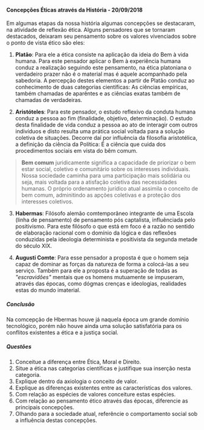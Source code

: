 #### Concepções Éticas através da História - 20/09/2018
Em algumas etapas da nossa história algumas concepções se destacaram, na atividade de reflexão ética. Alguns pensadores que se tornaram destacados, deixaram seu pensamento sobre os valores vivenciados sobre o ponto de vista ético são eles:  

1) **Platão**: Para ele a ética consiste na aplicação da ideia do Bem à vida humana. Para este pensador aplicar o Bem à experiência humana conduz a realização seguindo este pensamento, na ética platoniana o verdadeiro prazer não é o material mas é aquele acompanhado pela sabedoria. A percepção destes elementos a partir de Platão conduz ao conhecimento de duas categorias científicas: As ciências empíricas, também chamadas de aparêntes e as ciências exatas também de chamadas de verdadeiras.

2) **Aristóteles**: Para este pensador, o estudo reflexivo da conduta humana conduz a pessoa ao fim (finalidade, objetivo, determinação). O estudo desta finalidade de vida conduz a pessoa ao ato de interagir com outros indivíduos e disto resulta uma prática social voltada para a solução coletiva de situações. Decorre daí por influência da filosofia aristotélica, a definição da ciência da Política: É a ciência que cuida dos procedimentos sociais em vista do bêm comum.  

> **Bem comum** juridicamente significa a capacidade de priorizar o bem estar social, coletivo e comunitário sobre os interesses individuais. Nossa sociedade caminha para uma participação mais solidária ou seja, mais voltada para a atisfação coletiva das necessidades humanas. O próprio ordenamento jurídico atual assimila o conceito de bem comum, adminitindo as apções coletivas e a proteção dos interesses coletivos.

3) **Habermas**: Filósofo alemão comtemporâneo integrante de uma Escola (linha de pensamento) de pensamento pós captalista, influênciada pelo positivismo. Para este filósofo o que está em foco é a razão no sentido de  elaboração racional com o domínio da lógica e das reflexões conduzidas pela ideologia determinista e positivista da segunda metade do século XIX.

4) **Augusti Comte**: Para esse pensador a proposta é que o homem seja capaz de dominar as forças da natureza de forma a colocá-las a seu serviço. Também para ele a proposta é a superação de todas as *"escravidões"* mentais que os homens mutuamente se impuseram, através das épocas, como dógmas crenças e ideologias, realidades estas do mundo imaterial.

##### Conclusão
Na comcepção de Hbermas houve já naquela época um grande domínio tecnológico, porém não houve ainda uma solução satisfatória para os conflitos existentes a ética e a justiça social.

##### Questões

1) Conceitue a diferença entre Ética, Moral e Direito.  
2) Situe a ética nas categorias científicas e justifique sua inserção nesta categoria.  
3) Explique dentro da axiologia o conceito de valor.  
4) Explique as diferenças existentes entre as características dos valores.  
5) Com relação as espécies de valores conceiture estas espécies.  
6) Com relação ao pensamento ético através das épocas, diferencie as principais concepções.  
7) Olhando para a sociedade atual, referêncie o comportamento social sob a influência destas concepções.
